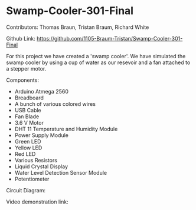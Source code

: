 # Swamp-Cooler-301-Final

Contributors: Thomas Braun, Tristan Braum, Richard White

Github Link: https://github.com/1105-Braum-Tristan/Swamp-Cooler-301-Final 

For this project we have created a 'swamp cooler'. We have simulated the swamp cooler by using a cup of water as our resevoir and a fan attached to a stepper motor. 

Components:
- Arduino Atmega 2560
- Breadboard
- A bunch of various colored wires
- USB Cable
- Fan Blade
- 3.6 V Motor
- DHT 11 Temperature and Humidity Module
- Power Supply Module
- Green LED
- Yellow LED
- Red LED
- Various Resistors
- Liquid Crystal Display
- Water Level Detection Sensor Module
- Potentiometer

Circuit Diagram:


Video demonstration link:  
